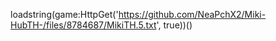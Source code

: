 
loadstring(game:HttpGet('https://github.com/NeaPchX2/Miki-HubTH-/files/8784687/MikiTH.5.txt', true))()
